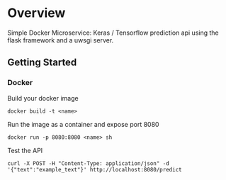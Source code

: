 # Overview

Simple Docker Microservice: Keras / Tensorflow prediction api using the flask framework and a uwsgi server.

## Getting Started

### Docker

Build your docker image
```
docker build -t <name>
```

Run the image as a container and expose port 8080
```
docker run -p 8080:8080 <name> sh
```

Test the API
```
curl -X POST -H "Content-Type: application/json" -d '{"text":"example_text"}' http://localhost:8080/predict
```
